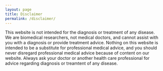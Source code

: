 ```yaml
---
layout: page
title: Disclaimer
permalink: /disclaimer/
---
```


This website is not intended for the diagnosis or treatment of any disease. We are biomedical researchers, not medical doctors, and cannot assist with you with a diagnosis or provide treatment advice. Nothing on this website is intended to be a substitute for professional medical advice, and you should never disregard professional medical advice because of content on our website. Always ask your doctor or another health care professional for advice regarding diagnosis or treamtent of any disease.

